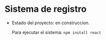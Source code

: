 <h1> Sistema de registro </h1>

- Estado del proyecto: en construccion.

  Para ejecutar el sistema:
  ```npm install react  ```
